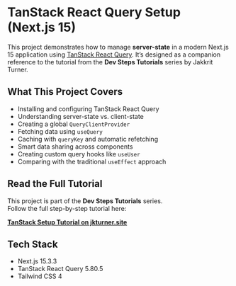 # TanStack React Query Setup (Next.js 15)

This project demonstrates how to manage **server-state** in a modern Next.js 15 application using [TanStack React Query](https://tanstack.com/query/latest). It’s designed as a companion reference to the tutorial from the **Dev Steps Tutorials** series by Jakkrit Turner.

## What This Project Covers

- Installing and configuring TanStack React Query
- Understanding server-state vs. client-state
- Creating a global `QueryClientProvider`
- Fetching data using `useQuery`
- Caching with `queryKey` and automatic refetching
- Smart data sharing across components
- Creating custom query hooks like `useUser`
- Comparing with the traditional `useEffect` approach

## Read the Full Tutorial

This project is part of the **Dev Steps Tutorials** series.  
Follow the full step-by-step tutorial here:

**[TanStack Setup Tutorial on jkturner.site](http://jkturner.site/tutorials/react-ecosystem/tanstack/tanstack-simple-setup)**

## Tech Stack

- Next.js 15.3.3
- TanStack React Query 5.80.5
- Tailwind CSS 4